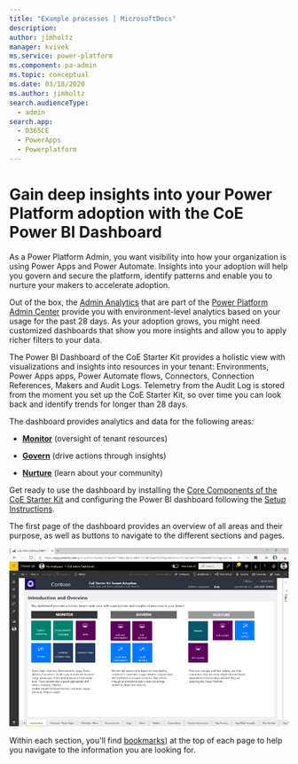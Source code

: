 ```yaml
---
title: "Example processes | MicrosoftDocs"
description: 
author: jimholtz
manager: kvivek
ms.service: power-platform
ms.component: pa-admin
ms.topic: conceptual
ms.date: 03/18/2020
ms.author: jimholtz
search.audienceType: 
  - admin
search.app: 
  - D365CE
  - PowerApps
  - Powerplatform
---
```

# Gain deep insights into your Power Platform adoption with the CoE Power BI Dashboard

As a Power Platform Admin, you want visibility into how your organization is using Power Apps and Power Automate. Insights into your adoption will help you govern and secure the platform, identify patterns and enable you to nurture your makers to accelerate adoption.

Out of the box, the [Admin Analytics](https://docs.microsoft.com/power-platform/admin/analytics-powerapps) that
are part of the [Power Platform Admin Center](https://aka.ms/ppac) provide you with environment-level analytics based on your usage for the past 28 days. As your adoption grows, you might need customized dashboards that show you more insights and allow you to apply richer filters to your data.

The Power BI Dashboard of the CoE Starter Kit provides a holistic view with visualizations and insights into resources in your tenant: Environments, Power Apps apps, Power Automate flows, Connectors, Connection References, Makers and Audit Logs.
Telemetry from the Audit Log is stored from the moment you set up the CoE Starter Kit, so over time you can look back and identify trends for longer than 28 days.

The dashboard provides analytics and data for the following areas:

- [**Monitor**](power-bi-monitor.md) (oversight of tenant resources)

- [**Govern**](power-bi-govern.md) (drive actions through insights)

- [**Nurture**](power-bi-nurture.md) (learn about your community)

Get ready to use the dashboard by installing the [Core Components of the CoE Starter Kit](setup-core-components.md) and configuring the Power BI dashboard following the [Setup Instructions](setup-powerbi.md).

The first page of the dashboard provides an overview of all areas and their purpose, as well as buttons to navigate to the different sections and pages.

![Power BI Dashboard Overview](media/pb1.png)

Within each section, you'll find [bookmarks](https://docs.microsoft.com/power-bi/desktop-bookmarks)) at the top of each page to help you navigate to the information you are looking for.
